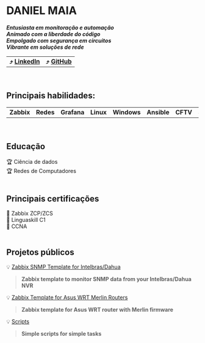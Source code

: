 <!--
<style>
  table {
    border-collapse: separate;
    border: 2px solid black;
    border-radius: 6px;
  }
  tr:nth-child(even) {
    background-color: #dddddd;
  }
</style>
-->

# DANIEL MAIA
_**Entusiasta em monitoração e automação \
Animado com a liberdade do código \
Empolgado com segurança em circuitos \
Vibrante em soluções de rede**_
<BR>

<table>
  <tr>
    <td><b>⤴️ <a href="https://www.linkedin.com/in/daniel-maia-6aaaa622a">LinkedIn</a></b></td>
    <td><b>⤴️ <a href="https://github.com/diasdmhub">GitHub</a></b></td>
  </tr>
</table>
<BR>

## Principais habilidades:
<table>
  <tr>
    <td><b>Zabbix</b></td>
    <td><b>Redes</b></td>
    <td><b>Grafana</b></td>
    <td><b>Linux</b></td>
    <td><b>Windows</b></td>
    <td><b>Ansible</b></td>
    <td><b>CFTV</b></td>
    <td><b>SRE</b></td>
  </tr>
</table>
<BR>

## Educação
🏆 Ciência de dados \
🏆 Redes de Computadores \
<BR>

## Principais certificações
🏅 Zabbix ZCP/ZCS \
🏅 Linguaskill C1 \
🏅 CCNA \
<BR>

## Projetos públicos
💡 [Zabbix SNMP Template for Intelbras/Dahua](https://diasdmhub.github.io/Intelbras_NVR_Zabbix_Template)
> **Zabbix template to monitor SNMP data from your Intelbras/Dahua NVR**

💡 [Zabbix Template for Asus WRT Merlin Routers](https://github.com/diasdmhub/Asus_Merlin_Zabbix_Template)
> **Zabbix template for Asus WRT router with Merlin firmware**

💡 [Scripts](https://diasdmhub.github.io/scripts/)
> **Simple scripts for simple tasks**
<BR>
